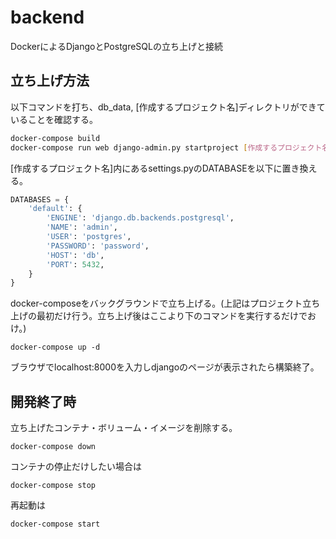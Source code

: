 # backend

DockerによるDjangoとPostgreSQLの立ち上げと接続

## 立ち上げ方法

以下コマンドを打ち、db_data, [作成するプロジェクト名]ディレクトリができていることを確認する。

```bash
docker-compose build
docker-compose run web django-admin.py startproject [作成するプロジェクト名] .
```

[作成するプロジェクト名]内にあるsettings.pyのDATABASEを以下に置き換える。

```python
DATABASES = {
    'default': {
        'ENGINE': 'django.db.backends.postgresql',
        'NAME': 'admin',
        'USER': 'postgres',
        'PASSWORD': 'password',
        'HOST': 'db',
        'PORT': 5432,
    }
}
```

docker-composeをバックグラウンドで立ち上げる。(上記はプロジェクト立ち上げの最初だけ行う。立ち上げ後はここより下のコマンドを実行するだけでおけ。)

`docker-compose up -d`

ブラウザでlocalhost:8000を入力しdjangoのページが表示されたら構築終了。

## 開発終了時

立ち上げたコンテナ・ボリューム・イメージを削除する。

`docker-compose down`

コンテナの停止だけしたい場合は

`docker-compose stop`

再起動は

`docker-compose start`
